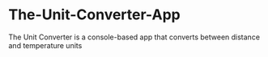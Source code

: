 # The-Unit-Converter-App
The Unit Converter is a console-based app that converts between distance and temperature units
